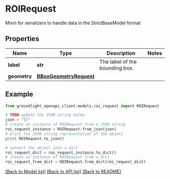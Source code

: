 # ROIRequest

Mixin for serializers to handle data in the StrictBaseModel format

## Properties
Name | Type | Description | Notes
------------ | ------------- | ------------- | -------------
**label** | **str** | The label of the bounding box. | 
**geometry** | [**BBoxGeometryRequest**](BBoxGeometryRequest.md) |  | 

## Example

```python
from groundlight_openapi_client.models.roi_request import ROIRequest

# TODO update the JSON string below
json = "{}"
# create an instance of ROIRequest from a JSON string
roi_request_instance = ROIRequest.from_json(json)
# print the JSON string representation of the object
print ROIRequest.to_json()

# convert the object into a dict
roi_request_dict = roi_request_instance.to_dict()
# create an instance of ROIRequest from a dict
roi_request_from_dict = ROIRequest.from_dict(roi_request_dict)
```
[[Back to Model list]](../README.md#documentation-for-models) [[Back to API list]](../README.md#documentation-for-api-endpoints) [[Back to README]](../README.md)


